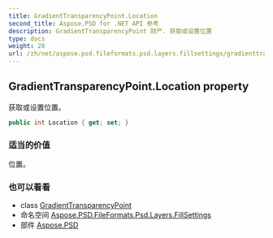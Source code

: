```yaml
---
title: GradientTransparencyPoint.Location
second_title: Aspose.PSD for .NET API 参考
description: GradientTransparencyPoint 财产. 获取或设置位置
type: docs
weight: 20
url: /zh/net/aspose.psd.fileformats.psd.layers.fillsettings/gradienttransparencypoint/location/
---
```

## GradientTransparencyPoint.Location property

获取或设置位置。

```csharp
public int Location { get; set; }
```

### 适当的价值

位置。

### 也可以看看

* class [GradientTransparencyPoint](../)
* 命名空间 [Aspose.PSD.FileFormats.Psd.Layers.FillSettings](../../gradienttransparencypoint/)
* 部件 [Aspose.PSD](../../../)


